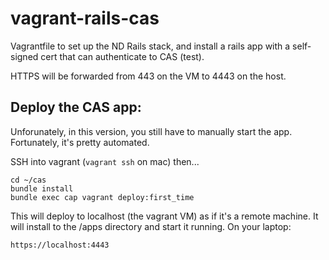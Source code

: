vagrant-rails-cas
=================

Vagrantfile to set up the ND Rails stack, and install a rails app with a self-signed cert that can authenticate to CAS (test).

HTTPS will be forwarded from 443 on the VM to 4443 on the host.


Deploy the CAS app:
--------------------
Unforunately, in this version, you still have to manually start the app.  Fortunately, it's pretty automated.

SSH into vagrant (`vagrant ssh` on mac) then...

    cd ~/cas
    bundle install
    bundle exec cap vagrant deploy:first_time

This will deploy to localhost (the vagrant VM) as if it's a remote machine.  It will install to the /apps directory and start it running.  On your laptop:

    https://localhost:4443
